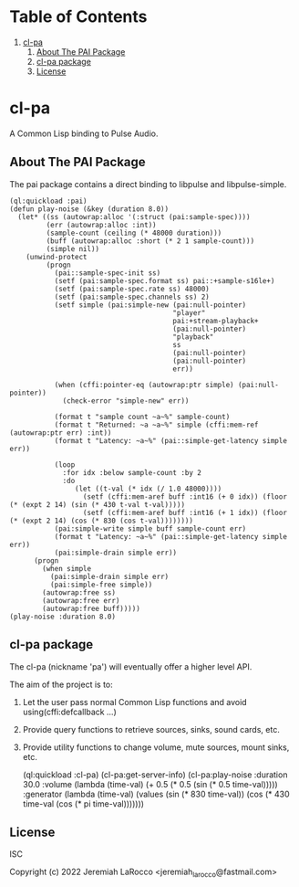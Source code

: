 
# Table of Contents

1.  [cl-pa](#org744d892)
    1.  [About The PAI Package](#org3ca749c)
    2.  [cl-pa package](#org3a44413)
    3.  [License](#org4d327f1)


<a id="org744d892"></a>

# cl-pa

A Common Lisp binding to Pulse Audio.


<a id="org3ca749c"></a>

## About The PAI Package

The pai package contains a direct binding to libpulse and libpulse-simple.

    (ql:quickload :pai)
    (defun play-noise (&key (duration 8.0))
      (let* ((ss (autowrap:alloc '(:struct (pai:sample-spec))))
             (err (autowrap:alloc :int))
             (sample-count (ceiling (* 48000 duration)))
             (buff (autowrap:alloc :short (* 2 1 sample-count)))
             (simple nil))
        (unwind-protect
             (progn
               (pai::sample-spec-init ss)
               (setf (pai:sample-spec.format ss) pai::+sample-s16le+)
               (setf (pai:sample-spec.rate ss) 48000)
               (setf (pai:sample-spec.channels ss) 2)
               (setf simple (pai:simple-new (pai:null-pointer)
                                            "player"
                                            pai:+stream-playback+
                                            (pai:null-pointer)
                                            "playback"
                                            ss
                                            (pai:null-pointer)
                                            (pai:null-pointer)
                                            err))
    
               (when (cffi:pointer-eq (autowrap:ptr simple) (pai:null-pointer))
                 (check-error "simple-new" err))
    
               (format t "sample count ~a~%" sample-count)
               (format t "Returned: ~a ~a~%" simple (cffi:mem-ref (autowrap:ptr err) :int))
               (format t "Latency: ~a~%" (pai::simple-get-latency simple err))
    
               (loop
                 :for idx :below sample-count :by 2
                 :do
                    (let ((t-val (* idx (/ 1.0 48000))))
                      (setf (cffi:mem-aref buff :int16 (+ 0 idx)) (floor (* (expt 2 14) (sin (* 430 t-val t-val)))))
                      (setf (cffi:mem-aref buff :int16 (+ 1 idx)) (floor (* (expt 2 14) (cos (* 830 (cos t-val))))))))
               (pai:simple-write simple buff sample-count err)
               (format t "Latency: ~a~%" (pai::simple-get-latency simple err))
               (pai:simple-drain simple err))
          (progn
            (when simple
              (pai:simple-drain simple err)
              (pai:simple-free simple))
            (autowrap:free ss)
            (autowrap:free err)
            (autowrap:free buff)))))
    (play-noise :duration 8.0)


<a id="org3a44413"></a>

## cl-pa package

The cl-pa (nickname 'pa') will eventually offer a higher level API.

The aim of the project is to:

1.  Let the user pass normal Common Lisp functions and avoid using(cffi:defcallback &#x2026;)
2.  Provide query functions to retrieve sources, sinks, sound cards, etc.
3.  Provide utility functions to change volume, mute sources, mount sinks, etc.

    (ql:quickload :cl-pa)
    (cl-pa:get-server-info)
    (cl-pa:play-noise :duration 30.0
                      :volume (lambda (time-val) (+ 0.5 (* 0.5 (sin (* 0.5 time-val)))))
                      :generator (lambda (time-val)
                                   (values (sin (* 830 time-val))
                                           (cos (* 430 time-val (cos (* pi time-val)))))))


<a id="org4d327f1"></a>

## License

ISC

Copyright (c) 2022 Jeremiah LaRocco <jeremiah<sub>larocco</sub>@fastmail.com>

